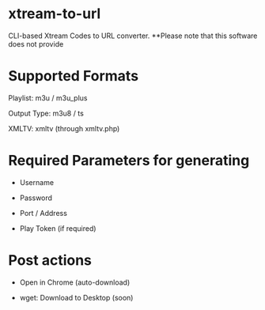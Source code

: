 # xtream-to-url
CLI-based Xtream Codes to URL converter. **Please note that this software does not provide 

# Supported Formats

Playlist: m3u / m3u_plus

Output Type: m3u8 / ts

XMLTV: xmltv (through xmltv.php)

# Required Parameters for generating

- Username

- Password

- Port / Address

- Play Token (if required)

# Post actions

- Open in Chrome (auto-download)

- wget: Download to Desktop (soon)
